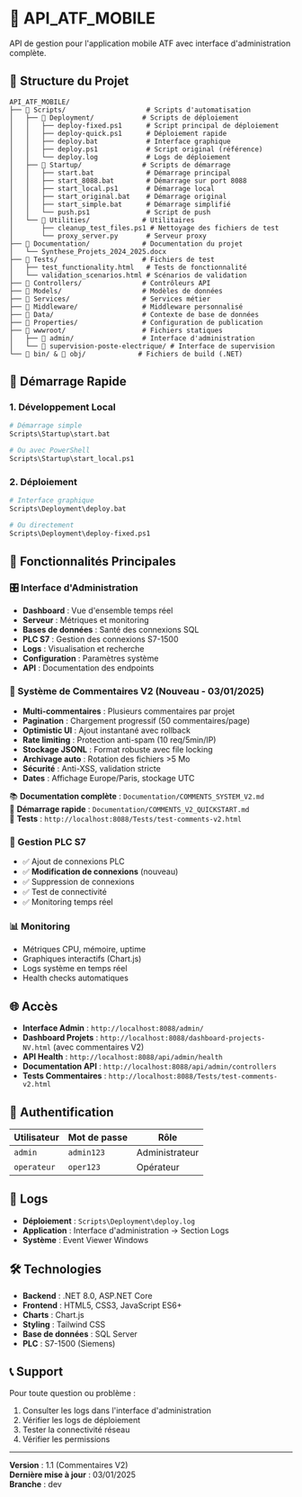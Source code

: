 # 🚀 API_ATF_MOBILE

API de gestion pour l'application mobile ATF avec interface d'administration complète.

## 📁 Structure du Projet

```
API_ATF_MOBILE/
├── 📁 Scripts/                    # Scripts d'automatisation
│   ├── 📁 Deployment/            # Scripts de déploiement
│   │   ├── deploy-fixed.ps1      # Script principal de déploiement
│   │   ├── deploy-quick.ps1      # Déploiement rapide
│   │   ├── deploy.bat            # Interface graphique
│   │   ├── deploy.ps1            # Script original (référence)
│   │   └── deploy.log            # Logs de déploiement
│   ├── 📁 Startup/               # Scripts de démarrage
│   │   ├── start.bat             # Démarrage principal
│   │   ├── start_8088.bat        # Démarrage sur port 8088
│   │   ├── start_local.ps1       # Démarrage local
│   │   ├── start_original.bat    # Démarrage original
│   │   ├── start_simple.bat      # Démarrage simplifié
│   │   └── push.ps1              # Script de push
│   └── 📁 Utilities/             # Utilitaires
│       ├── cleanup_test_files.ps1 # Nettoyage des fichiers de test
│       └── proxy_server.py       # Serveur proxy
├── 📁 Documentation/             # Documentation du projet
│   └── Synthese_Projets_2024_2025.docx
├── 📁 Tests/                     # Fichiers de test
│   ├── test_functionality.html   # Tests de fonctionnalité
│   └── validation_scenarios.html # Scénarios de validation
├── 📁 Controllers/               # Contrôleurs API
├── 📁 Models/                    # Modèles de données
├── 📁 Services/                  # Services métier
├── 📁 Middleware/                # Middleware personnalisé
├── 📁 Data/                      # Contexte de base de données
├── 📁 Properties/                # Configuration de publication
├── 📁 wwwroot/                   # Fichiers statiques
│   ├── 📁 admin/                 # Interface d'administration
│   └── 📁 supervision-poste-electrique/ # Interface de supervision
└── 📁 bin/ & 📁 obj/             # Fichiers de build (.NET)
```

## 🚀 Démarrage Rapide

### 1. Développement Local
```bash
# Démarrage simple
Scripts\Startup\start.bat

# Ou avec PowerShell
Scripts\Startup\start_local.ps1
```

### 2. Déploiement
```bash
# Interface graphique
Scripts\Deployment\deploy.bat

# Ou directement
Scripts\Deployment\deploy-fixed.ps1
```

## 🔧 Fonctionnalités Principales

### 🎛️ Interface d'Administration
- **Dashboard** : Vue d'ensemble temps réel
- **Serveur** : Métriques et monitoring
- **Bases de données** : Santé des connexions SQL
- **PLC S7** : Gestion des connexions S7-1500
- **Logs** : Visualisation et recherche
- **Configuration** : Paramètres système
- **API** : Documentation des endpoints

### 💬 Système de Commentaires V2 (Nouveau - 03/01/2025)
- **Multi-commentaires** : Plusieurs commentaires par projet
- **Pagination** : Chargement progressif (50 commentaires/page)
- **Optimistic UI** : Ajout instantané avec rollback
- **Rate limiting** : Protection anti-spam (10 req/5min/IP)
- **Stockage JSONL** : Format robuste avec file locking
- **Archivage auto** : Rotation des fichiers >5 Mo
- **Sécurité** : Anti-XSS, validation stricte
- **Dates** : Affichage Europe/Paris, stockage UTC

📚 **Documentation complète** : `Documentation/COMMENTS_SYSTEM_V2.md`  
🚀 **Démarrage rapide** : `Documentation/COMMENTS_V2_QUICKSTART.md`  
🧪 **Tests** : `http://localhost:8088/Tests/test-comments-v2.html`

### 🔌 Gestion PLC S7
- ✅ Ajout de connexions PLC
- ✅ **Modification de connexions** (nouveau)
- ✅ Suppression de connexions
- ✅ Test de connectivité
- ✅ Monitoring temps réel

### 📊 Monitoring
- Métriques CPU, mémoire, uptime
- Graphiques interactifs (Chart.js)
- Logs système en temps réel
- Health checks automatiques

## 🌐 Accès

- **Interface Admin** : `http://localhost:8088/admin/`
- **Dashboard Projets** : `http://localhost:8088/dashboard-projects-NV.html` (avec commentaires V2)
- **API Health** : `http://localhost:8088/api/admin/health`
- **Documentation API** : `http://localhost:8088/api/admin/controllers`
- **Tests Commentaires** : `http://localhost:8088/Tests/test-comments-v2.html`

## 🔐 Authentification

| Utilisateur | Mot de passe | Rôle |
|-------------|--------------|------|
| `admin` | `admin123` | Administrateur |
| `operateur` | `oper123` | Opérateur |

## 📝 Logs

- **Déploiement** : `Scripts\Deployment\deploy.log`
- **Application** : Interface d'administration → Section Logs
- **Système** : Event Viewer Windows

## 🛠️ Technologies

- **Backend** : .NET 8.0, ASP.NET Core
- **Frontend** : HTML5, CSS3, JavaScript ES6+
- **Charts** : Chart.js
- **Styling** : Tailwind CSS
- **Base de données** : SQL Server
- **PLC** : S7-1500 (Siemens)

## 📞 Support

Pour toute question ou problème :
1. Consulter les logs dans l'interface d'administration
2. Vérifier les logs de déploiement
3. Tester la connectivité réseau
4. Vérifier les permissions

---

**Version** : 1.1 (Commentaires V2)  
**Dernière mise à jour** : 03/01/2025  
**Branche** : dev
